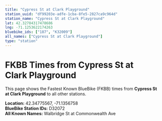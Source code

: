 ```yaml
---
title: "Cypress St at Clark Playground"
station_uuid: "df99203e-adfe-1cba-8fe5-2827ca9c964d"
station_name: "Cypress St at Clark Playground"
lat: 42.32784317478686
lng: -71.1253622174263
bluebike_ids: ["187", "K32009"]
all_names: ["Cypress St at Clark Playground"]
type: "station"
---
```


# FKBB Times from Cypress St at Clark Playground

This page shows the Fastest Known BlueBike (FKBB) times from **Cypress St at Clark Playground** to all other stations.

**Location:** 42.34775567, -71.1356758  
**BlueBike Station IDs:** D32072  
**All Known Names:** Walbridge St at Commonwealth Ave

